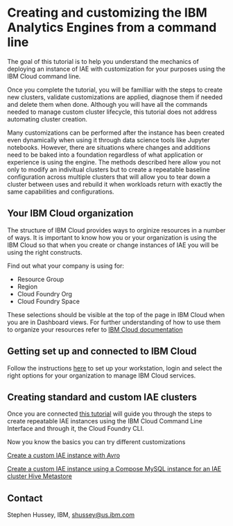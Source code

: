 # Creating and customizing the IBM Analytics Engines from a command line

The goal of this tutorial is to help you understand the mechanics of deploying an instance of IAE with customization for your purposes using the IBM Cloud command line. 

Once you complete the tutorial, you will be familliar with the steps to create new clusters, validate customizations are applied, diagnose them if needed and delete them when done. Although you will have all the commands needed to manage custom cluster lifecycle, this tutorial does not address automating cluster creation.

Many customizations can be performed after the instance has been created even dynamically when using it through data science tools like Jupyter notebooks. However, there are situations where changes and additions need to be baked into a foundation regardless of what application or experience is using the engine. The methods described here allow you not only to modify an indivitual clusters but to create a repeatable baseline configuration across multiple clusters that will allow you to tear down a cluster between uses and rebuild it when workloads return with exactly the same capabilities and configurations.

## Your IBM Cloud organization

The structure of IBM Cloud provides ways to orginize resources in a number of ways. It is important to know how you or your organization is using the IBM Cloud so that when you create or change instances of IAE you will be using the right constructs. 

Find out what your company is using for:

* Resource Group 
* Region
* Cloud Foundry Org
* Cloud Foundry Space

These selections should be visible at the top of the page in IBM Cloud when you are in Dashboard views. For further understanding of how to use them to organize your resources refer to [IBM Cloud documentation](https://console.bluemix.net/docs/admin/patterns.html#patterns)


## Getting set up and connected to IBM Cloud

Follow the instructions [here](ibmcloudlogin.md) to set up your workstation, login and select the right options for your organization to manage IBM Cloud services.

## Creating standard and custom IAE clusters

Once you are connected [this tutorial](createiaeinstances.md) will guide you through the steps to create repeatable IAE instances using the IBM Cloud Command Line Interface and through it, the Cloud Foundry CLI.

Now you know the basics you can try different customizations

[Create a custom IAE instance with Avro](createiaeinstancescustomavro.md)

[Create a custom IAE instance using a Compose MySQL instance for an IAE cluster Hive Metastore](externalhivemetastore.md)

## Contact
Stephen Hussey, IBM, shussey@us.ibm.com
